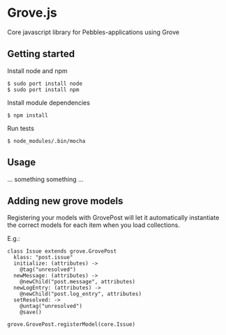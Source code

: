 # Grove.js

Core javascript library for Pebbles-applications using Grove

## Getting started

Install node and npm

    $ sudo port install node
    $ sudo port install npm

Install module dependencies

    $ npm install

Run tests

    $ node_modules/.bin/mocha

## Usage

... something something ...

## Adding new grove models

Registering your models with GrovePost will let it automatically instantiate the correct
models for each item when you load collections.

E.g.:

```coffee-script
class Issue extends grove.GrovePost
  klass: "post.issue"
  initialize: (attributes) ->
    @tag("unresolved")
  newMessage: (attributes) ->
    @newChild("post.message", attributes)
  newLogEntry: (attributes) ->
    @newChild("post.log_entry", attributes)
  setResolved: ->
    @untag("unresolved")
    @save()

grove.GrovePost.registerModel(core.Issue)
```